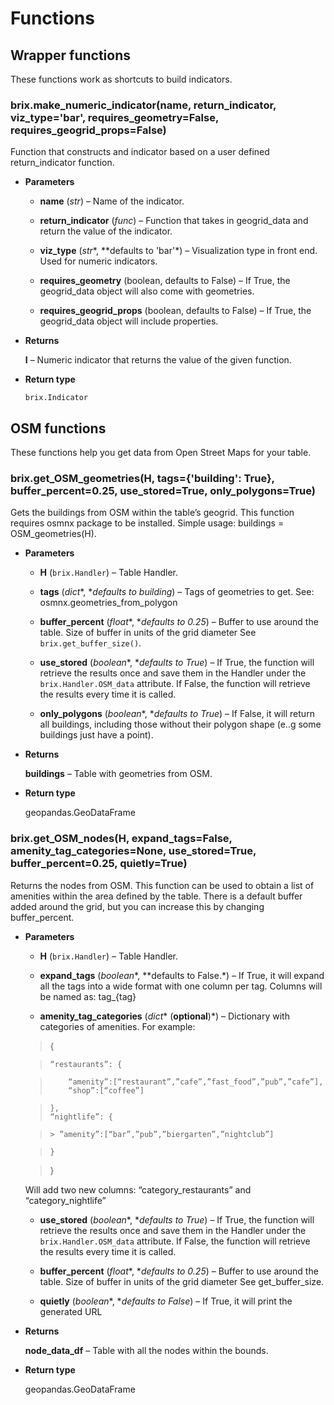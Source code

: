# Functions

## Wrapper functions

These functions work as shortcuts to build indicators.


### brix.make_numeric_indicator(name, return_indicator, viz_type='bar', requires_geometry=False, requires_geogrid_props=False)
Function that constructs and indicator based on a user defined return_indicator function.


* **Parameters**

    
    * **name** (*str*) – Name of the indicator.


    * **return_indicator** (*func*) – Function that takes in geogrid_data and return the value of the indicator.


    * **viz_type** (*str**, **defaults to 'bar'*) – Visualization type in front end. Used for numeric indicators.


    * **requires_geometry** (boolean, defaults to False) – If True, the geogrid_data object will also come with geometries.


    * **requires_geogrid_props** (boolean, defaults to False) – If True, the geogrid_data object will include properties.



* **Returns**

    **I** – Numeric indicator that returns the value of the given function.



* **Return type**

    `brix.Indicator`


## OSM functions

These functions help you get data from Open Street Maps for your table.


### brix.get_OSM_geometries(H, tags={'building': True}, buffer_percent=0.25, use_stored=True, only_polygons=True)
Gets the buildings from OSM within the table’s geogrid.
This function requires osmnx package to be installed.
Simple usage: buildings = OSM_geometries(H).


* **Parameters**

    
    * **H** (`brix.Handler`) – Table Handler.


    * **tags** (*dict**, **defaults to building*) – Tags of geometries to get. See: osmnx.geometries_from_polygon


    * **buffer_percent** (*float**, **defaults to 0.25*) – Buffer to use around the table.
    Size of buffer in units of the grid diameter
    See `brix.get_buffer_size()`.


    * **use_stored** (*boolean**, **defaults to True*) – If True, the function will retrieve the results once and save them in the Handler under the `brix.Handler.OSM_data` attribute.
    If False, the function will retrieve the results every time it is called.


    * **only_polygons** (*boolean**, **defaults to True*) – If False, it will return all buildings, including those without their polygon shape (e..g some buildings just have a point).



* **Returns**

    **buildings** – Table with geometries from OSM.



* **Return type**

    geopandas.GeoDataFrame



### brix.get_OSM_nodes(H, expand_tags=False, amenity_tag_categories=None, use_stored=True, buffer_percent=0.25, quietly=True)
Returns the nodes from OSM.
This function can be used to obtain a list of amenities within the area defined by the table.
There is a default buffer added around the grid, but you can increase this by changing buffer_percent.


* **Parameters**

    
    * **H** (`brix.Handler`) – Table Handler.


    * **expand_tags** (*boolean**, **defaults to False.*) – If True, it will expand all the tags into a wide format with one column per tag.
    Columns will be named as: tag_{tag}


    * **amenity_tag_categories** (*dict** (**optional**)*) – Dictionary with categories of amenities.
    For example:

    > {

    >     “restaurants”: {

    >         “amenity”:[“restaurant”,”cafe”,”fast_food”,”pub”,”cafe”],
    >         “shop”:[“coffee”]

    >     },
    >     “nightlife”: {

    >     > ”amenity”:[“bar”,”pub”,”biergarten”,”nightclub”]

    >     }

    > }

    Will add two new columns: “category_restaurants” and “category_nightlife”



    * **use_stored** (*boolean**, **defaults to True*) – If True, the function will retrieve the results once and save them in the Handler under the `brix.Handler.OSM_data` attribute.
    If False, the function will retrieve the results every time it is called.


    * **buffer_percent** (*float**, **defaults to 0.25*) – Buffer to use around the table.
    Size of buffer in units of the grid diameter
    See get_buffer_size.


    * **quietly** (*boolean**, **defaults to False*) – If True, it will print the generated URL



* **Returns**

    **node_data_df** – Table with all the nodes within the bounds.



* **Return type**

    geopandas.GeoDataFrame
